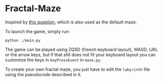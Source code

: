 # Fractal-Maze

Inspired by [this question](https://puzzling.stackexchange.com/questions/37675/alice-and-the-fractal-hedge-maze), which is also used as the default maze. 

To launch the game, simply run:

    python ./main.py

The game can be played using ZQSD (french keyboard layout), WASD, IJKL or the arrow keys, but if that still does not fit your keyboard layout you can customize the keys in `keyPressEvent` in `maze.py`.

To create your own fractal maze, you just have to edit the `labyrinth` file using the pseudocode described in it.

